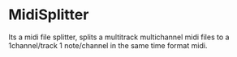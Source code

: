 MidiSplitter
============

Its a midi file splitter, splits a multitrack multichannel midi files to a 1channel/track 1 note/channel in the same time format midi.
